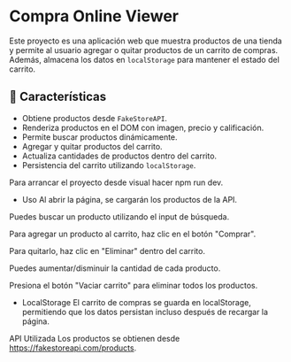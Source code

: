 

# Compra Online Viewer

Este proyecto es una aplicación web que muestra productos de una tienda y permite al usuario agregar o quitar productos de un carrito de compras. Además, almacena los datos en `localStorage` para mantener el estado del carrito.

## 🚀 Características

- Obtiene productos desde `FakeStoreAPI`.
- Renderiza productos en el DOM con imagen, precio y calificación.
- Permite buscar productos dinámicamente.
- Agregar y quitar productos del carrito.
- Actualiza cantidades de productos dentro del carrito.
- Persistencia del carrito utilizando `localStorage`.

Para arrancar el proyecto desde visual hacer npm run dev.

- Uso
Al abrir la página, se cargarán los productos de la API.

Puedes buscar un producto utilizando el input de búsqueda.

Para agregar un producto al carrito, haz clic en el botón "Comprar".

Para quitarlo, haz clic en "Eliminar" dentro del carrito.

Puedes aumentar/disminuir la cantidad de cada producto.

Presiona el botón "Vaciar carrito" para eliminar todos los productos.

- LocalStorage
El carrito de compras se guarda en localStorage, permitiendo que los datos persistan incluso después de recargar la página.

API Utilizada
Los productos se obtienen desde https://fakestoreapi.com/products.